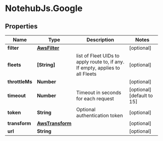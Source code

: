 # NotehubJs.Google

## Properties

| Name           | Type                                | Description                                                                   | Notes                      |
| -------------- | ----------------------------------- | ----------------------------------------------------------------------------- | -------------------------- |
| **filter**     | [**AwsFilter**](AwsFilter.md)       |                                                                               | [optional]                 |
| **fleets**     | **[String]**                        | list of Fleet UIDs to apply route to, if any. If empty, applies to all Fleets | [optional]                 |
| **throttleMs** | **Number**                          |                                                                               | [optional]                 |
| **timeout**    | **Number**                          | Timeout in seconds for each request                                           | [optional] [default to 15] |
| **token**      | **String**                          | Optional authentication token                                                 | [optional]                 |
| **transform**  | [**AwsTransform**](AwsTransform.md) |                                                                               | [optional]                 |
| **url**        | **String**                          |                                                                               | [optional]                 |
